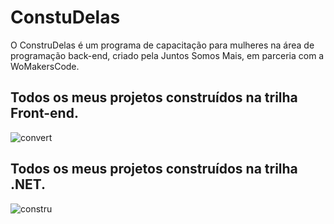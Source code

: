 # ConstuDelas
O ConstruDelas é um programa de capacitação para mulheres na área de programação back-end, criado pela Juntos Somos Mais, em parceria com a WoMakersCode.

## Todos os meus projetos construídos na trilha Front-end. 
![convert](https://user-images.githubusercontent.com/92633829/175796050-519ab25c-278d-45e3-8782-bc6f8c22d401.jpg)


## Todos os meus projetos construídos na trilha .NET. 
![constru](https://user-images.githubusercontent.com/92633829/175796021-bb06090d-eed6-4e74-a91f-6f4c3c9daa89.png)

